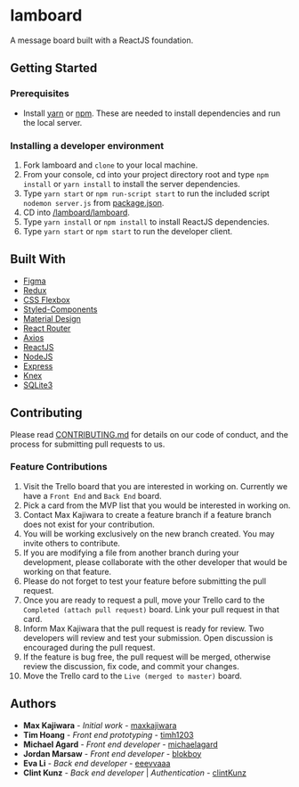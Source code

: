 # lamboard

A message board built with a ReactJS foundation.

## Getting Started

### Prerequisites

- Install [yarn](https://yarnpkg.com/en/docs/install#windows-stable) or [npm](https://www.npmjs.com/get-npm). These are needed to install dependencies and run the local server.

### Installing a developer environment

1. Fork lamboard and `clone` to your local machine.
1. From your console, cd into your project directory root and type `npm install` or `yarn install` to install the server dependencies.
1. Type `yarn start` or `npm run-script start` to run the included script `nodemon server.js` from [package.json](package.json).
1. CD into [/lamboard/lamboard](/lamboard/lamboard).
1. Type `yarn install` or `npm install` to install ReactJS dependencies.
1. Type `yarn start` or `npm start` to run the developer client.

## Built With

* [Figma](https://www.figma.com/)
* [Redux](https://redux.js.org/)
* [CSS Flexbox](https://www.w3schools.com/css/css3_flexbox.asp)
* [Styled-Components](https://www.styled-components.com/)
* [Material Design](https://material.io/design/)
* [React Router](https://reacttraining.com/react-router/core/guides/philosophy)
* [Axios](https://www.npmjs.com/package/axios)
* [ReactJS](https://reactjs.org/)
* [NodeJS](https://nodejs.org/en/)
* [Express](https://expressjs.com/)
* [Knex](https://knexjs.org/)
* [SQLite3](https://www.sqlite.org/index.html)

## Contributing

Please read [CONTRIBUTING.md](https://github.com/maxkajiwara/lamboard/blob/master/CONTRIBUTING.md) for details on our code of conduct, and the process for submitting pull requests to us.

### Feature Contributions

1. Visit the Trello board that you are interested in working on. Currently we have a ```Front End``` and ```Back End``` board.
1. Pick a card from the MVP list that you would be interested in working on. 
1. Contact Max Kajiwara to create a feature branch if a feature branch does not exist for your contribution.
1. You will be working exclusively on the new branch created. You may invite others to contribute.
1. If you are modifying a file from another branch during your development, please collaborate with the other developer that would be working on that feature.
1. Please do not forget to test your feature before submitting the pull request.
1. Once you are ready to request a pull, move your Trello card to the ```Completed (attach pull request)``` board. Link your pull request in that card.
1. Inform Max Kajiwara that the pull request is ready for review. Two developers will review and test your submission. Open discussion is encouraged during the pull request.
1. If the feature is bug free, the pull request will be merged, otherwise review the discussion, fix code, and commit your changes.
1. Move the Trello card to the ```Live (merged to master)``` board.

## Authors

* **Max Kajiwara** - *Initial work* - [maxkajiwara](https://github.com/maxkajiwara)
* **Tim Hoang** - *Front end prototyping* -  [timh1203](https://github.com/timh1203)
* **Michael Agard** - *Front end developer* - [michaelagard](https://github.com/michaelagard)
* **Jordan Marsaw** - *Front end developer* - [blokboy](https://github.com/blokboy)
* **Eva Li** - *Back end developer* - [eeevvaaa](https://github.com/eeevvaaa)
* **Clint Kunz** - *Back end developer* | *Authentication*  - [clintKunz](https://github.com/clintKunz)


